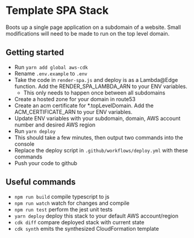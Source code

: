 # Template SPA Stack

Boots up a single page application on a subdomain of a website. Small modifications will need to be made to run on the top level domain.

## Getting started

- Run `yarn add global aws-cdk`
- Rename `.env.example` to `.env`
- Take the code in `render-spa.js` and deploy is as a Lambda@Edge function. Add the RENDER_SPA_LAMBDA_ARN to your ENV variables.
  - This only needs to happen once between all subdomains
- Create a hosted zone for your domain in route53
- Create an acm certificate for \*.topLevelDomain. Add the ACM_CERTIFICATE_ARN to your ENV variables.
- Update ENV variables with your subdomain, domain, AWS account number and desired AWS region
- Run `yarn deploy`
- This should take a few minutes, then output two commands into the console
- Replace the deploy script in `.github/workflows/deploy.yml` with these commands
- Push your code to github

## Useful commands

- `npm run build` compile typescript to js
- `npm run watch` watch for changes and compile
- `npm run test` perform the jest unit tests
- `yarn deploy` deploy this stack to your default AWS account/region
- `cdk diff` compare deployed stack with current state
- `cdk synth` emits the synthesized CloudFormation template
